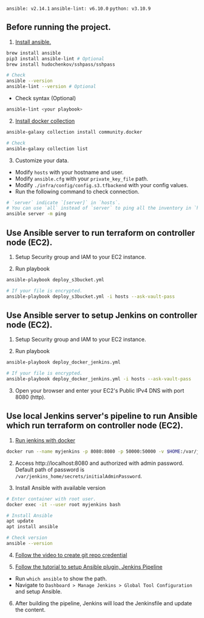 `ansible: v2.14.1` `ansible-lint: v6.10.0` `python: v3.10.9`

## Before running the project.
1. [Install ansible.](https://www.gss.com.tw/blog/ansible-4-%E5%AE%89%E8%A3%9D%E7%AF%87-mac)
```bash
brew install ansible
pip3 install ansible-lint # Optional
brew install hudochenkov/sshpass/sshpass

# Check
ansible --version
ansible-lint --version # Optional
```

- Check syntax (Optional)
```bash
ansible-lint <your playbook>
```

2. [Install docker collection](https://galaxy.ansible.com/community/docker)
```bash
ansible-galaxy collection install community.docker

# Check
ansible-galaxy collection list
```

3. Customize your data.
- Modify `hosts` with your hostname and user.
- Modify `ansible.cfg` with your `private_key_file` path.
- Modify `./infra/config/config.s3.tfbackend` with your config values.
- Run the following command to check connection.
```bash
# `server` indicate `[server]` in `hosts`.
# You can use `all` instead of `server` to ping all the inventory in `hosts`.
ansible server -m ping
```

## Use Ansible server to run terraform on controller node (EC2).
1. Setup Security group and IAM to your EC2 instance.

2. Run playbook
```bash
ansible-playbook deploy_s3bucket.yml

# If your file is encrypted.
ansible-playbook deploy_s3bucket.yml -i hosts --ask-vault-pass
```

## Use Ansible server to setup Jenkins on controller node (EC2).
1. Setup Security group and IAM to your EC2 instance.

2. Run playbook
```bash
ansible-playbook deploy_docker_jenkins.yml

# If your file is encrypted.
ansible-playbook deploy_docker_jenkins.yml -i hosts --ask-vault-pass
```

3. Open your browser and enter your EC2's Public IPv4 DNS with port 8080 (http).

## Use local Jenkins server's pipeline to run Ansible which run terraform on controller node (EC2).

1. [Run jenkins with docker](https://hub.docker.com/_/jenkins#:~:text=out%20jenkinsci/jenkins-,How%20to%20use%20this%20image,-docker%20run%20%2Dp)
```bash
docker run --name myjenkins -p 8080:8080 -p 50000:50000 -v $HOME:/var/jenkins_home jenkins/jenkins:lts-jdk11
```

2. Access http://localhost:8080 and authorized with admin password. Default path of password is `/var/jenkins_home/secrets/initialAdminPassword`.

3. Install Ansible with available version
```bash
# Enter container with root user.
docker exec -it --user root myjenkins bash

# Install Ansible
apt update
apt install ansible

# Check version
ansible --version
```

4. [Follow the video to create git repo credential](https://www.youtube.com/watch?v=AG26QMUFzrw)

5. [Follow the tutorial to setup Ansible plugin, Jenkins Pipeline](https://www.youtube.com/watch?v=PRpEbFZi7nI)
- Run `which ansible` to show the path.
- Navigate to `Dashboard > Manage Jenkins > Global Tool Configuration` and setup Ansible.

6. After building the pipeline, Jenkins will load the Jenkinsfile and update the content.